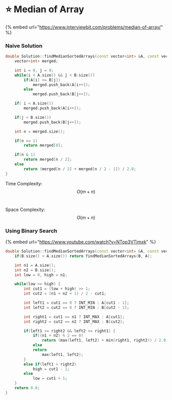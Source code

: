 # ⭐ Median of Array

{% embed url="https://www.interviewbit.com/problems/median-of-array/" %}

### Naive Solution

```cpp
double Solution::findMedianSortedArrays(const vector<int> &A, const vector<int> &B) {
    vector<int> merged;

    int i = 0, j = 0;
    while(i < A.size() && j < B.size())
        if(A[i] <= B[j])
            merged.push_back(A[i++]);
        else    
            merged.push_back(B[j++]);

    if( i < A.size())
        merged.push_back(A[i++]);

    if(j < B.size())
        merged.push_back(B[j++]);

    int n = merged.size();

    if(n == 1)
        return merged[0];

    if(n & 1)
        return merged[n / 2];
    else 
        return (merged[n / 2] + merged[n / 2 - 1]) / 2.0;
}

```

Time Complexity: $$O(m + n)$$​

Space Complexity: $$O(m + n)$$

### Using Binary Search

{% embed url="https://www.youtube.com/watch?v=NTop3VTjmxk" %}

```cpp
double Solution::findMedianSortedArrays(const vector<int> &A, const vector<int> &B) {
    if(B.size() < A.size()) return findMedianSortedArrays(B, A);

    int n1 = A.size();
    int n2 = B.size();
    int low = 0, high = n1;

    while(low <= high) {
        int cut1 = (low + high) >> 1;
        int cut2 = (n1 + n2 + 1) / 2 - cut1;

        int left1 = cut1 == 0 ? INT_MIN : A[cut1 - 1];
        int left2 = cut2 == 0 ? INT_MIN : B[cut2 - 1];

        int right1 = cut1 == n1 ? INT_MAX : A[cut1];
        int right2 = cut2 == n2 ? INT_MAX : B[cut2];

        if(left1 <= right2 && left2 <= right1) {
            if((n1 + n2) % 2 == 0)
                return (max(left1, left2) + min(right1, right2)) / 2.0;
            else
            return 
                max(left1, left2);
        } 
        else if(left1 > right2)
            high = cut1 - 1;
        else    
            low = cut1 + 1;
    }
    return 0.0;    
}
```

